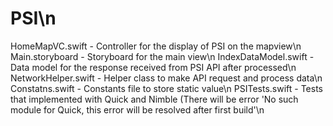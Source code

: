 # PSI\n
HomeMapVC.swift - Controller for the display of PSI on the mapview\n
Main.storyboard - Storyboard for the main view\n
IndexDataModel.swift - Data model for the response received from PSI API after processed\n
NetworkHelper.swift - Helper class to make API request and process data\n
Constatns.swift - Constants file to store static value\n
PSITests.swift - Tests that implemented with Quick and Nimble (There will be error 'No such module for Quick, this error will be resolved after first build'\n

